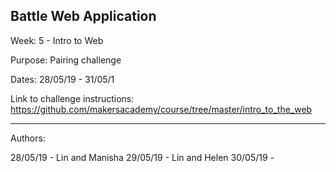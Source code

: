 ## Battle Web Application

Week: 5 - Intro to Web

Purpose: Pairing challenge 

Dates: 28/05/19 - 31/05/1

Link to challenge instructions: https://github.com/makersacademy/course/tree/master/intro_to_the_web

--------------------------

Authors:

28/05/19 - Lin and Manisha
29/05/19 - Lin and Helen
30/05/19 - 
